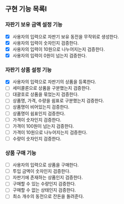 ## 구현 기능 목록I

### 자판기 보유 금액 설정 기능
- [x] 사용자의 입력으로 자판기 보유 동전을 무작위로 생성한다.
- [x] 사용자의 입력이 숫자인지 검증한다.
- [x] 사용자의 입력이 10원으로 나누어지는지 검증한다.
- [x] 사용자의 입력이 0원이 넘는지 검증한다.

### 자판기 상품 설정 기능
- [x] 사용자의 입력으로 자판기의 상품을 등록한다.
- [ ] 세미콜론으로 상품을 구분했는지 검증한다.
- [ ] 대괄호로 상품을 묶었는지 검증한다.
- [ ] 상품명, 가격, 수량을 쉼표로 구분했는지 검증한다.
- [ ] 상품명이 비어있는지 검증한다.
- [ ] 상품명이 쉼표인지 검증한다.
- [ ] 가격이 숫자인지 검증한다.
- [ ] 가격이 100원이 넘는지 검증한다.
- [ ] 가격이 10원으로 나누어지는지 검증한다.
- [ ] 수량이 숫자인지 검증한다.

### 상품 구매 기능
- [ ] 사용자의 입력으로 상품을 구매한다.
- [ ] 투입 금액이 숫자인지 검증한다.
- [ ] 자판기에 존재하는 상품인지 검증한다.
- [ ] 구매할 수 있는 수량인지 검증한다.
- [ ] 구매할 수 없는 상태인지 검증한다.
- [ ] 최소 개수의 동전으로 잔돈을 돌려준다.